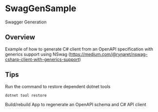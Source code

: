 # SwagGenSample
Swagger Generation 

## Overview
Example of how to generate C# client from an OpenAPI specification with generics support using NSwag (https://medium.com/@rynaret/nswag-csharp-client-with-generics-support)

## Tips
Run the command to restore dependent dotnet tools
```
dotnet tool restore 
```

Build/rebuild App to regenerate an OpenAPI schema and C# API client

